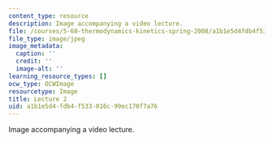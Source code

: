 ```yaml
---
content_type: resource
description: Image accompanying a video lecture.
file: /courses/5-60-thermodynamics-kinetics-spring-2008/a1b1e5d4fdb4f533016c99ec170f7a76_lec02_th.jpg
file_type: image/jpeg
image_metadata:
  caption: ''
  credit: ''
  image-alt: ''
learning_resource_types: []
ocw_type: OCWImage
resourcetype: Image
title: Lecture 2
uid: a1b1e5d4-fdb4-f533-016c-99ec170f7a76
---
```

Image accompanying a video lecture.


